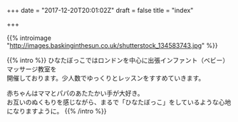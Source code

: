 +++
date = "2017-12-20T20:01:02Z"
draft = false
title = "index"

+++

{{% introimage "http://images.baskinginthesun.co.uk/shutterstock_134583743.jpg" %}}

{{% intro %}}
ひなたぼっこではロンドンを中心に出張インファント（ベビー）マッサージ教室を<br>
開催しております。少人数でゆっくりとレッスンをすすめていきます。

赤ちゃんはママとパパのあたたかい手が大好き。<br>
お互いのぬくもりを感じながら、まるで「ひなたぼっこ」をしているような心地になりますように。
{{% /intro %}}
